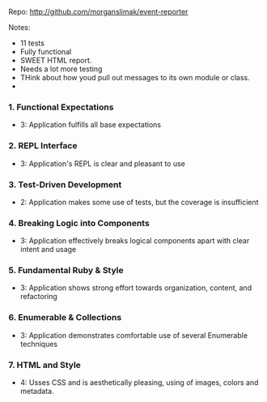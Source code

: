 Repo: http://github.com/morganslimak/event-reporter

Notes:
* 11 tests
* Fully functional
* SWEET HTML report.
* Needs a lot more testing
* THink about how youd pull out messages to its own module or class.
* 


### 1. Functional Expectations

* 3: Application fulfills all base expectations

### 2. REPL Interface

* 3: Application's REPL is clear and pleasant to use

### 3. Test-Driven Development

* 2: Application makes some use of tests, but the coverage is insufficient


### 4. Breaking Logic into Components

* 3: Application effectively breaks logical components apart with clear intent and usage

### 5. Fundamental Ruby & Style


* 3:  Application shows strong effort towards organization, content, and refactoring

### 6. Enumerable & Collections


* 3: Application demonstrates comfortable use of several Enumerable techniques

### 7. HTML and Style

* 4: Usses CSS and is aesthetically pleasing, using of images, colors and metadata.
